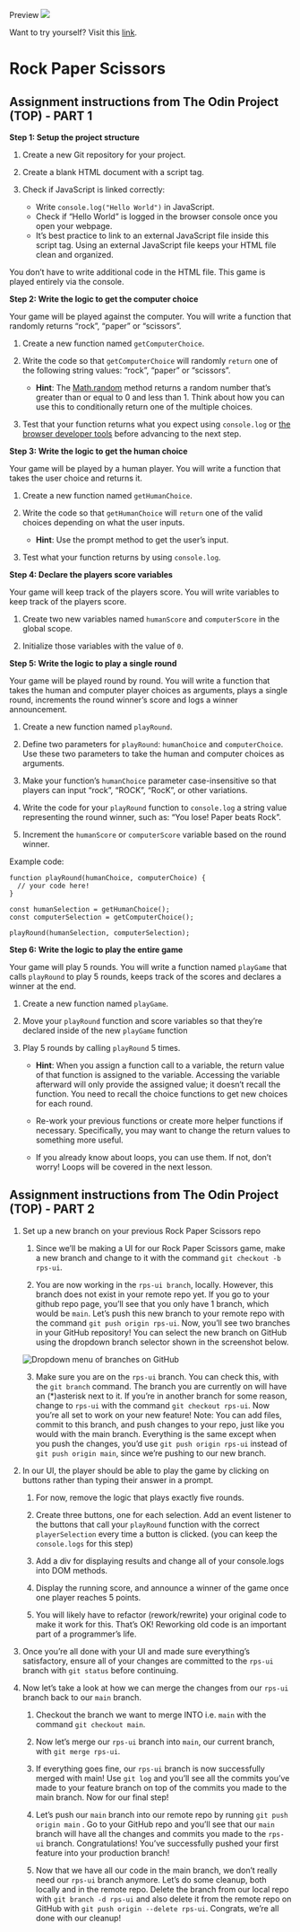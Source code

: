 Preview
<img src="https://github.com/bellitabellota/TOP-assignment-rock-paper-scissors/blob/master/Rock%20Paper%20Scissors.gif" />

Want to try yourself? Visit this [link](https://bellitabellota.github.io/TOP-assignment-rock-paper-scissors/).

# Rock Paper Scissors

## Assignment instructions from The Odin Project (TOP) - PART 1

**Step 1: Setup the project structure**
  1. Create a new Git repository for your project.
  
  2. Create a blank HTML document with a script tag.
  
  3. Check if JavaScript is linked correctly:
  
      - Write `console.log("Hello World")` in JavaScript.
      - Check if “Hello World” is logged in the browser console once you open your webpage.
      - It’s best practice to link to an external JavaScript file inside this script tag. Using an external JavaScript file keeps your HTML file clean and organized.

You don’t have to write additional code in the HTML file. This game is played entirely via the console.

**Step 2: Write the logic to get the computer choice**


Your game will be played against the computer. You will write a function that randomly returns “rock”, “paper” or “scissors”.

1. Create a new function named `getComputerChoice`.

2. Write the code so that `getComputerChoice` will randomly `return` one of the following string values: “rock”, “paper” or “scissors”.

    - **Hint**: The [Math.random](https://developer.mozilla.org/en-US/docs/Web/JavaScript/Reference/Global_Objects/Math/random) method returns a random number that’s greater than or equal to 0 and less than 1. Think about how you can use this to conditionally return one of the multiple choices.

3. Test that your function returns what you expect using `console.log` or [the browser developer tools](https://www.theodinproject.com/lessons/foundations-javascript-developer-tools) before advancing to the next step.


**Step 3: Write the logic to get the human choice**


Your game will be played by a human player. You will write a function that takes the user choice and returns it.

  1. Create a new function named `getHumanChoice`.
  
  2. Write the code so that `getHumanChoice` will `return` one of the valid choices depending on what the user inputs.
  
      - **Hint**: Use the prompt method to get the user’s input.
  
  3. Test what your function returns by using `console.log`.


**Step 4: Declare the players score variables**


Your game will keep track of the players score. You will write variables to keep track of the players score.

  1. Create two new variables named `humanScore` and `computerScore` in the global scope.
  
  2. Initialize those variables with the value of `0`.


**Step 5: Write the logic to play a single round**

Your game will be played round by round. You will write a function that takes the human and computer player choices as arguments, plays a single round, increments the round winner’s score and logs a winner announcement.

1. Create a new function named `playRound`.

2. Define two parameters for `playRound`: `humanChoice` and `computerChoice`. Use these two parameters to take the human and computer choices as arguments.

3. Make your function’s `humanChoice` parameter case-insensitive so that players can input “rock”, “ROCK”, “RocK”, or other variations.

4. Write the code for your `playRound` function to `console.log` a string value representing the round winner, such as: “You lose! Paper beats Rock”.

5. Increment the `humanScore` or `computerScore` variable based on the round winner.


Example code:

````
function playRound(humanChoice, computerChoice) {
  // your code here!
}

const humanSelection = getHumanChoice();
const computerSelection = getComputerChoice();

playRound(humanSelection, computerSelection);
````

**Step 6: Write the logic to play the entire game**

Your game will play 5 rounds. You will write a function named `playGame` that calls `playRound` to play 5 rounds, keeps track of the scores and declares a winner at the end.

1. Create a new function named `playGame`.

2. Move your `playRound` function and score variables so that they’re declared inside of the new `playGame` function

3. Play 5 rounds by calling `playRound` 5 times.

    - **Hint**: When you assign a function call to a variable, the return value of that function is assigned to the variable. Accessing the variable afterward will only provide the assigned value; it doesn’t recall the function. You need to recall the choice functions to get new choices for each round.
    
    - Re-work your previous functions or create more helper functions if necessary. Specifically, you may want to change the return values to something more useful.
    
    - If you already know about loops, you can use them. If not, don’t worry! Loops will be covered in the next lesson.
  
## Assignment instructions from The Odin Project (TOP) - PART 2

1. Set up a new branch on your previous Rock Paper Scissors repo
  
    1. Since we’ll be making a UI for our Rock Paper Scissors game, make a new branch and change to it with the command `git checkout -b rps-ui`.
  
    2. You are now working in the `rps-ui branch`, locally. However, this branch does not exist in your remote repo yet. If you go to your github repo page, you’ll see that you only have 1 branch, which would be `main`. Let’s push this new branch to your remote repo with the command `git push origin rps-ui`. Now, you’ll see two branches in your GitHub repository! You can select the new branch on GitHub using the dropdown branch selector shown in the screenshot below.
  
    ![Dropdown menu of branches on GitHub](https://cdn.statically.io/gh/TheOdinProject/curriculum/46c18d8445051e016b1e415fe0227a0fa33cc825/foundations/javascript_basics/revisiting_rock_paper_scissors/imgs/00.png)
    
    3. Make sure you are on the `rps-ui` branch. You can check this, with the `git branch` command. The branch you are currently on will have an (*)asterisk next to it. If you’re in another branch for some reason, change to `rps-ui` with the command `git checkout rps-ui`. Now you’re all set to work on your new feature! Note: You can add files, commit to this branch, and push changes to your repo, just like you would with the main branch. Everything is the same except when you push the changes, you’d use `git push origin rps-ui` instead of `git push origin main`, since we’re pushing to our new branch.

2. In our UI, the player should be able to play the game by clicking on buttons rather than typing their answer in a prompt.

    1. For now, remove the logic that plays exactly five rounds.
    
    2. Create three buttons, one for each selection. Add an event listener to the buttons that call your `playRound` function with the correct `playerSelection` every time a button is clicked. (you can keep the `console.logs` for this step)
  
    3. Add a div for displaying results and change all of your console.logs into DOM methods.
  
    4. Display the running score, and announce a winner of the game once one player reaches 5 points.
  
    5. You will likely have to refactor (rework/rewrite) your original code to make it work for this. That’s OK! Reworking old code is an important part of a programmer’s life.

3. Once you’re all done with your UI and made sure everything’s satisfactory, ensure all of your changes are committed to the `rps-ui` branch with `git status` before continuing.

4. Now let’s take a look at how we can merge the changes from our `rps-ui` branch back to our `main` branch.

    1. Checkout the branch we want to merge INTO i.e. `main` with the command `git checkout main`.
    
    2. Now let’s merge our `rps-ui` branch into `main`, our current branch, with `git merge rps-ui`.
    
    3. If everything goes fine, our `rps-ui` branch is now successfully merged with main! Use `git log` and you’ll see all the commits you’ve made to your feature branch on top of the commits you made to the main branch. Now for our final step!
    
    4. Let’s push our `main` branch into our remote repo by running `git push origin main` . Go to your GitHub repo and you’ll see that our `main` branch will have all the changes and commits you made to the `rps-ui` branch. Congratulations! You’ve successfully pushed your first feature into your production branch!
    
    5. Now that we have all our code in the main branch, we don’t really need our `rps-ui` branch anymore. Let’s do some cleanup, both locally and in the remote repo. Delete the branch from our local repo with `git branch -d rps-ui` and also delete it from the remote repo on GitHub with `git push origin --delete rps-ui`. Congrats, we’re all done with our cleanup!

